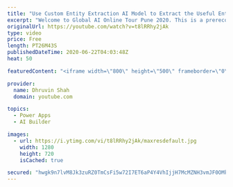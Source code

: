 ```yaml
---
title: "Use Custom Entity Extraction AI Model to Extract the Useful Entities from your Business Data"
excerpt: "Welcome to Global AI Online Tour Pune 2020. This is a prerecorded session just before few hours ago for internal purpose and training.   This is a fast-forward session explaining end to end business process from developing custom Entity Extraction model from scratch.  As, this is a 30-minute session,"
originalUrl: https://youtube.com/watch?v=t8lRRhy2jAk
type: video
price: Free
length: PT26M43S
publishedDateTime: 2020-06-22T04:03:48Z
heat: 50

featuredContent: "<iframe width=\"800\" height=\"500\" frameborder=\"0\" src=\"https://www.youtube.com/embed/t8lRRhy2jAk\" allow=\"accelerometer; autoplay; encrypted-media; gyroscope; picture-in-picture\" allowfullscreen></iframe>"

provider:
  name: Dhruvin Shah
  domain: youtube.com

topics:
  - Power Apps
  - AI Builder

images:
  - url: https://i.ytimg.com/vi/t8lRRhy2jAk/maxresdefault.jpg
    width: 1280
    height: 720
    isCached: true

secured: "hwgk9n7lvM8Jk3zuRZ0TmCsFi5w72I7ET6aP4Y4VhIjjH7McMZNH3vmJF0OMkDPQQggZP3U+RLEudC2zXVZkyxjzLEKYPxTtpgm+yiBY/aML4s0xgkILUdLeykH/AOc7FEwao9iwjSGi5gZ40MoB5sgVdbrVTL/K6M4VWeNsp2i+zlnn8coLj3ogdahW+Mk+mJ+xaEW6CZVHpZgYCUXuqElNsP+w8XsaBKT/ZjIfTg0pBMBITMPc313chqgwQR02wxirnXk46dzR3MxSsr8uuxvzPNS8zfud+nMYNKZgHXXFhix4Id99tRVPeizRkosN/dAbvkcseeEaTBfEdUte9oUyHcA7vPh7STmVNbinfufRNbEaZkUQieDxy/ZGHv77eyq9AXyFiPBTvcXujzhiCA==;4ALuOXNdyh0FIS+O5ZZT2g=="
---
```


